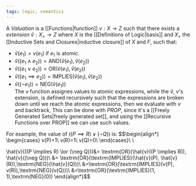 ```yaml
---
tags: logic, semantics
---
```

A *Valuation* is a [[Functions|function]] $v:X \rightarrow Z$ such that there exists a *extension* $\hat{v}: X_{+}\rightarrow Z$ where $X$ is the [[Definitions of Logic|basis]] and $X_{+}$ the [[Inductive Sets and Closures|inductive closure]] of $X$ and $F$, such that:
- $\hat{v}(e_{1})=v(e_{1})$ if $e_{1}$ is atomic.
- $\hat{v}((e_{1}\land e_{2})) = \textrm{AND}(\hat{v}(e_{1}), \hat{v}(e_{2}))$    
- $\hat{v}((e_{1}\lor e_{2})) = \textrm{OR}(\hat{v}(e_{1}), \hat{v}(e_{2}))$    
- $\hat{v}((e_{1}\implies e_{2})) = \textrm{IMPLIES}(\hat{v}(e_{1}), \hat{v}(e_{2}))$    
- $\hat{v}((\neg e_{1})) = \textrm{NEG}(\hat{v}(e_{1}))$     
The $v$ function assignes values to atomic expressions, while the $\hat{v}$, $v$'s extension, is defined recursively such that the expressions are broken down until we reach the atomic expressions, then we evaluate with $v$ and backtrack, This can be done with $PROP$, since it's a [[Freely Generated Sets|freely generated set]], and using the [[Recursive Functions over PROP]] we can use such values. 

For example, the value of $((P \implies R) \lor (\neg Q))$ is:
$$\begin{align*}
\begin{cases}
v(P)=1\\
v(R)=1\\
v(Q)=0\\
\end{cases}\\
\\

\hat{v}(((P \implies R) \lor (\neg Q)))&= \textrm{OR}(\hat{v}((P \implies R)), \hat{v}((\neg Q)))\\
&= \textrm{OR}(\textrm{IMPLIES}(\hat{v}(P), \hat{v}(R)),\textrm{NEG}(\hat{v}(Q)))\\
&=\textrm{OR}(\textrm{IMPLIES}(v(P), v(R)),\textrm{NEG}(v(Q)))\\
&=\textrm{OR}(\textrm{IMPLIES}(1, 1),\textrm{NEG}(0))
\end{align*}$$
